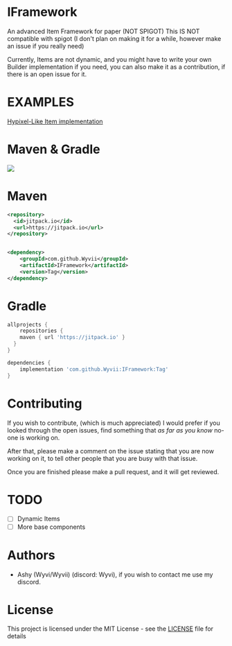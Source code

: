 # IFramework

An advanced Item Framework for paper (NOT SPIGOT)
This IS NOT compatible with spigot (I don't plan on making it for a while, however make an issue if you really need)

Currently, Items are not dynamic, and you might have to write your own Builder implementation if you need, you can also
make it as a contribution, if there is an open issue for it.

# EXAMPLES

[Hypixel-Like Item implementation](https://github.com/Wyvii/IFramework/tree/master/examples)

# Maven & Gradle

[![](https://jitpack.io/v/Wyvii/IFramework.svg)](https://jitpack.io/#Wyvii/IFramework)

# Maven

```xml
<repository>
  <id>jitpack.io</id>
  <url>https://jitpack.io</url>
</repository>
```

```xml

<dependency>
    <groupId>com.github.Wyvii</groupId>
    <artifactId>IFramework</artifactId>
    <version>Tag</version>
</dependency>
```

# Gradle

```groovy
allprojects {
    repositories {
    maven { url 'https://jitpack.io' }
  }
}
```

```groovy
dependencies {
    implementation 'com.github.Wyvii:IFramework:Tag'
}
```

# Contributing

If you wish to contribute, (which is much appreciated) I would prefer if you
looked through the open issues, find something that *as far as you know* no-one is working on.

After that, please make a comment on the issue stating that you are now working on it,
to tell other people that you are busy with that issue.

Once you are finished please make a pull request, and it will get reviewed.

# TODO

- [ ] Dynamic Items
- [ ] More base components

# Authors

- Ashy (Wyvi/Wyvii) (discord: Wyvi), if you wish to contact me use my discord.

# License

This project is licensed under the MIT License - see the [LICENSE](LICENSE) file for details

